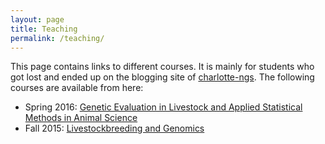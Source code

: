 ```yaml
---
layout: page
title: Teaching
permalink: /teaching/
---
```


This page contains links to different courses. It is mainly for students who got lost and ended up on the blogging site of [charlotte-ngs](http://charlotte-ngs.github.io). The following courses are available from here:

- Spring 2016: [Genetic Evaluation in Livestock and Applied Statistical Methods in Animal Science](http://charlotte-ngs.github.io/GELASM/)
- Fall 2015:   [Livestockbreeding and Genomics](http://charlotte-ngs.github.io/LivestockBreedingAndGenomics/)
